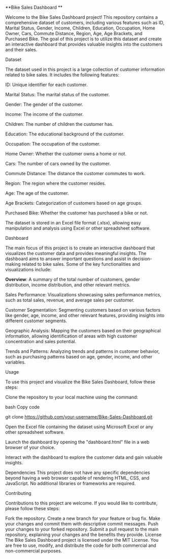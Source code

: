 **Bike Sales Dashboard
**

Welcome to the Bike Sales Dashboard project! This repository contains a comprehensive dataset of customers, including various features such as ID, Marital Status, Gender, Income, Children, Education, Occupation, Home Owner, Cars, Commute Distance, Region, Age, Age Brackets, and Purchased Bike. The goal of this project is to utilize this dataset and create an interactive dashboard that provides valuable insights into the customers and their sales.

Dataset

The dataset used in this project is a large collection of customer information related to bike sales. It includes the following features:


ID: Unique identifier for each customer.

Marital Status: The marital status of the customer.

Gender: The gender of the customer.

Income: The income of the customer.

Children: The number of children the customer has.

Education: The educational background of the customer.

Occupation: The occupation of the customer.

Home Owner: Whether the customer owns a home or not.

Cars: The number of cars owned by the customer.

Commute Distance: The distance the customer commutes to work.

Region: The region where the customer resides.

Age: The age of the customer.

Age Brackets: Categorization of customers based on age groups.

Purchased Bike: Whether the customer has purchased a bike or not.

The dataset is stored in an Excel file format (.xlsx), allowing easy manipulation and analysis using Excel or other spreadsheet software.


Dashboard

The main focus of this project is to create an interactive dashboard that visualizes the customer data and provides meaningful insights. The dashboard aims to answer important questions and assist in decision-making related to bike sales. Some of the key functionalities and visualizations include:

**Overview**: A summary of the total number of customers, gender distribution, income distribution, and other relevant metrics.


Sales Performance: Visualizations showcasing sales performance metrics, such as total sales, revenue, and average sales per customer.


Customer Segmentation: Segmenting customers based on various factors like gender, age, income, and other relevant features, providing insights into different customer segments.

Geographic Analysis: Mapping the customers based on their geographical information, allowing identification of areas with high customer concentration and sales potential.

Trends and Patterns: Analyzing trends and patterns in customer behavior, such as purchasing patterns based on age, gender, income, and other variables.

Usage

To use this project and visualize the Bike Sales Dashboard, follow these steps:


Clone the repository to your local machine using the command:

bash
Copy code

git clone https://github.com/your-username/Bike-Sales-Dashboard.git

Open the Excel file containing the dataset using Microsoft Excel or any other spreadsheet software.

Launch the dashboard by opening the "dashboard.html" file in a web browser of your choice.

Interact with the dashboard to explore the customer data and gain valuable insights.

Dependencies
This project does not have any specific dependencies beyond having a web browser capable of rendering HTML, CSS, and JavaScript. No additional libraries or frameworks are required.

Contributing

Contributions to this project are welcome. If you would like to contribute, please follow these steps:

Fork the repository.
Create a new branch for your feature or bug fix.
Make your changes and commit them with descriptive commit messages.
Push your changes to your forked repository.
Submit a pull request to the main repository, explaining your changes and the benefits they provide.
License
The Bike Sales Dashboard project is licensed under the MIT License. You are free to use, modify, and distribute the code for both commercial and non-commercial purposes.
